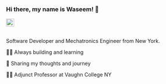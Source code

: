 ### Hi there, my name is Waseem! 👋

<a href="https://www.linkedin.com/in/waseem-hussain/">
  <img align="center" alt="Waseem's LinkedIn" width="22px" src="https://cdn.jsdelivr.net/npm/simple-icons@v3/icons/linkedin.svg" />
</a>
</br>
</br>

Software Developer and Mechatronics Engineer from New York.


👨‍💻 Always building and learning


💬 Sharing my thoughts and journey 


👨‍🏫 Adjunct Professor at Vaughn College NY


<!-- I started coding aiming to build meaningful and impactful solutions. -->
<!-- Currently learning more and dabbling in Product Development, Blockchain and AI. -->
